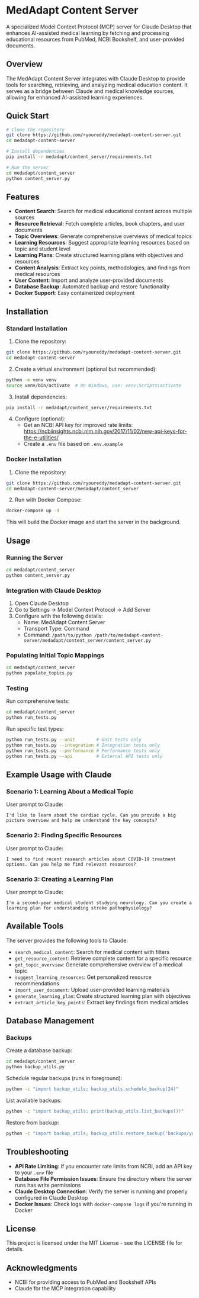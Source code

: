 # MedAdapt Content Server

A specialized Model Context Protocol (MCP) server for Claude Desktop that enhances AI-assisted medical learning by fetching and processing educational resources from PubMed, NCBI Bookshelf, and user-provided documents.

## Overview

The MedAdapt Content Server integrates with Claude Desktop to provide tools for searching, retrieving, and analyzing medical education content. It serves as a bridge between Claude and medical knowledge sources, allowing for enhanced AI-assisted learning experiences.

## Quick Start

```bash
# Clone the repository
git clone https://github.com/ryoureddy/medadapt-content-server.git
cd medadapt-content-server

# Install dependencies
pip install -r medadapt/content_server/requirements.txt

# Run the server
cd medadapt/content_server
python content_server.py
```

## Features

- **Content Search**: Search for medical educational content across multiple sources
- **Resource Retrieval**: Fetch complete articles, book chapters, and user documents
- **Topic Overviews**: Generate comprehensive overviews of medical topics
- **Learning Resources**: Suggest appropriate learning resources based on topic and student level
- **Learning Plans**: Create structured learning plans with objectives and resources
- **Content Analysis**: Extract key points, methodologies, and findings from medical resources
- **User Content**: Import and analyze user-provided documents
- **Database Backup**: Automated backup and restore functionality
- **Docker Support**: Easy containerized deployment

## Installation

### Standard Installation

1. Clone the repository:
```bash
git clone https://github.com/ryoureddy/medadapt-content-server.git
cd medadapt-content-server
```

2. Create a virtual environment (optional but recommended):
```bash
python -m venv venv
source venv/bin/activate  # On Windows, use: venv\Scripts\activate
```

3. Install dependencies:
```bash
pip install -r medadapt/content_server/requirements.txt
```

4. Configure (optional):
   - Get an NCBI API key for improved rate limits: https://ncbiinsights.ncbi.nlm.nih.gov/2017/11/02/new-api-keys-for-the-e-utilities/
   - Create a `.env` file based on `.env.example`

### Docker Installation

1. Clone the repository:
```bash
git clone https://github.com/ryoureddy/medadapt-content-server.git
cd medadapt-content-server/medadapt/content_server
```

2. Run with Docker Compose:
```bash
docker-compose up -d
```

This will build the Docker image and start the server in the background.

## Usage

### Running the Server

```bash
cd medadapt/content_server
python content_server.py
```

### Integration with Claude Desktop

1. Open Claude Desktop
2. Go to Settings → Model Context Protocol → Add Server
3. Configure with the following details:
   - Name: MedAdapt Content Server
   - Transport Type: Command
   - Command: `/path/to/python /path/to/medadapt-content-server/medadapt/content_server/content_server.py`

### Populating Initial Topic Mappings

```bash
cd medadapt/content_server
python populate_topics.py
```

### Testing

Run comprehensive tests:
```bash
cd medadapt/content_server
python run_tests.py
```

Run specific test types:
```bash
python run_tests.py --unit        # Unit tests only
python run_tests.py --integration # Integration tests only
python run_tests.py --performance # Performance tests only
python run_tests.py --api         # External API tests only
```

## Example Usage with Claude

### Scenario 1: Learning About a Medical Topic

User prompt to Claude:
```
I'd like to learn about the cardiac cycle. Can you provide a big picture overview and help me understand the key concepts?
```

### Scenario 2: Finding Specific Resources

User prompt to Claude:
```
I need to find recent research articles about COVID-19 treatment options. Can you help me find relevant resources?
```

### Scenario 3: Creating a Learning Plan

User prompt to Claude:
```
I'm a second-year medical student studying neurology. Can you create a learning plan for understanding stroke pathophysiology?
```

## Available Tools

The server provides the following tools to Claude:

- `search_medical_content`: Search for medical content with filters
- `get_resource_content`: Retrieve complete content for a specific resource
- `get_topic_overview`: Generate comprehensive overview of a medical topic
- `suggest_learning_resources`: Get personalized resource recommendations
- `import_user_document`: Upload user-provided learning materials
- `generate_learning_plan`: Create structured learning plan with objectives
- `extract_article_key_points`: Extract key findings from medical articles

## Database Management

### Backups

Create a database backup:
```bash
cd medadapt/content_server
python backup_utils.py
```

Schedule regular backups (runs in foreground):
```bash
python -c "import backup_utils; backup_utils.schedule_backup(24)"
```

List available backups:
```bash
python -c "import backup_utils; print(backup_utils.list_backups())"
```

Restore from backup:
```bash
python -c "import backup_utils; backup_utils.restore_backup('backups/your_backup_file.db')"
```

## Troubleshooting

- **API Rate Limiting**: If you encounter rate limits from NCBI, add an API key to your `.env` file
- **Database File Permission Issues**: Ensure the directory where the server runs has write permissions
- **Claude Desktop Connection**: Verify the server is running and properly configured in Claude Desktop
- **Docker Issues**: Check logs with `docker-compose logs` if you're running in Docker

## License

This project is licensed under the MIT License - see the LICENSE file for details.

## Acknowledgments

- NCBI for providing access to PubMed and Bookshelf APIs
- Claude for the MCP integration capability 